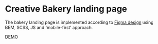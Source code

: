 # Creative Bakery landing page

The bakery landing page is implemented according to [Figma design](https://www.figma.com/file/dY3izAm0Vspsmra4lQWQIP/Bakerlab-FE-students?node-id=0%3A1) using BEM, SCSS, JS and 'mobile-first' approach.

[DEMO](https://kbekher.github.io/bakery-landing/)

